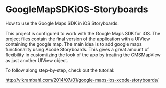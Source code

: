 GoogleMapSDKiOS-Storyboards
===========================

How to use the Google Maps SDK in iOS Storyboards. 

This project is configured to work with the Google Maps SDK for iOS. The project files contain the final version of the
application with a UIView containing the google map. The main idea is to add google maps functionality using
Xcode Storyboards. This gives a great amount of flexibility in customiizing the look of the app by treating
the GMSMapView as just another UIView object.

To follow along step-by-step, check out the tutorial:

http://vikrambahl.com/2014/07/01/google-maps-ios-xcode-storyboards/



